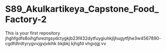 
# S89_Akulkartikeya_Capstone_Food_Factory-2
This is your first repository
jhghfgdfs8oihgfsreztgsydctygkjb23f432dytfuygiuhkjljhugytfjhe3w4567890-
cgdfdtrdtyrygvvjgvjvkihk bkjbkj
kjhgfd
vhgvjgj
vv
